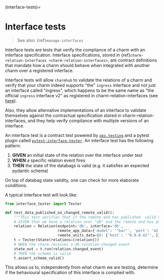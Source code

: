 (interface-tests)=
# Interface tests
> See also: {ref}`manage-interfaces`

Interface tests are tests that verify the compliance of a charm with an interface specification.
Interface specifications, stored in {ref}`charm-relation-interfaces <charm-relation-interfaces>`, are contract definitions that mandate how a charm should behave when integrated with another charm over a registered interface.

Interface tests will allow `charmhub` to validate the relations of a charm and verify that your charm indeed supports "the" `ingress` interface and not just an interface called "ingress", which happens to be the same name as "the official `ingress` interface v2" as registered in charm-relation-interfaces (see [here](https://github.com/canonical/charm-relation-interfaces/tree/main/interfaces/ingress/v2)).

Also, they allow alternative implementations of an interface to validate themselves against the contractual specification stored in charm-relation-interfaces, and they help verify compliance with multiple versions of an interface.

An interface test is a contract test powered by [`ops.testing`](ops_testing) and a pytest plugin called [`pytest-interface-tester`](https://github.com/canonical/pytest-interface-tester). An interface test has the following pattern: 
1) **GIVEN** an initial state of the relation over the interface under test
2) **WHEN** a specific relation event fires
3) **THEN** the state of the databags is valid (e.g. it satisfies an expected pydantic schema)

On top of databag state validity, one can check for more elaborate conditions.

A typical interface test will look like:

```python
from interface_tester import Tester

def test_data_published_on_changed_remote_valid():
    """This test verifies that if the remote end has published  valid data and we receive a db-relation-changed event, then the schema is satisfied."""
    # GIVEN that we have a relation over "db" and the remote end has published valid data
    relation = Relation(endpoint='db', interface='db',
                        remote_app_data={'model': '"bar"', 'port': '42', 'name': '"remote"', },
                        remote_units_data={0: {'host': '"0.0.0.42"', }})
    t = Tester(State(relations=[relation]))
    # WHEN the charm receives a db-relation-changed event
    state_out = t.run(relation.changed_event)
    # THEN the schema is valid
    t.assert_schema_valid()
```

This allows us to, independently from what charm we are testing, determine if the behavioural specification of this interface is complied with.


